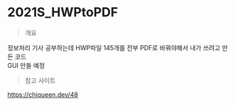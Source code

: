 # 2021S_HWPtoPDF

> 개요

정보처리 기사 공부하는데 HWP파일 145개를 전부 PDF로 바꿔야해서 내가 쓰려고 만든 코드  
GUI 만들 예정

> 참고 사이트

https://chiqueen.dev/48
